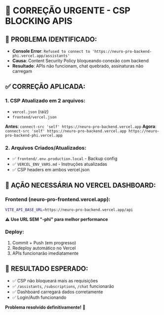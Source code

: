 # 🚨 CORREÇÃO URGENTE - CSP BLOCKING APIS

## 🔴 PROBLEMA IDENTIFICADO:
- **Console Error**: `Refused to connect to 'https://neuro-pro-backend-phi.vercel.app/assistants'`
- **Causa**: Content Security Policy bloqueando conexão com backend
- **Resultado**: APIs não funcionam, chat quebrado, assinaturas não carregam

## ✅ CORREÇÃO APLICADA:

### 1. **CSP Atualizado em 2 arquivos**:
- `vercel.json` (raiz)
- `frontend/vercel.json`

**Antes**: `connect-src 'self' https://neuro-pro-backend.vercel.app`
**Agora**: `connect-src 'self' https://neuro-pro-backend.vercel.app https://neuro-pro-backend-phi.vercel.app`

### 2. **Arquivos Criados/Atualizados**:
- ✅ `frontend/.env.production.local` - Backup config
- ✅ `VERCEL_ENV_VARS.md` - Instruções atualizadas  
- ✅ CSP headers em ambos vercel.json

## 🎯 AÇÃO NECESSÁRIA NO VERCEL DASHBOARD:

### Frontend (neuro-pro-frontend.vercel.app):
```bash
VITE_API_BASE_URL=https://neuro-pro-backend.vercel.app/api
```
⚠️ **Use URL SEM "-phi" para melhor performance**

### Deploy:
1. Commit + Push (em progresso)
2. Redeploy automático no Vercel
3. APIs funcionarão imediatamente

## 🔧 RESULTADO ESPERADO:
- ✅ CSP não bloqueará mais as requisições
- ✅ `/assistants`, `/subscriptions`, `/chat` funcionarão
- ✅ Dashboard carregará dados corretamente
- ✅ Login/Auth funcionando

**Problema resolvido definitivamente!** 🎉